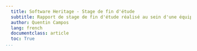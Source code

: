 ```yaml
---
  title: Software Heritage - Stage de fin d'étude
  subtitle: Rapport de stage de fin d'étude réalisé au sein d'une équipe développant un projet libre
  author: Quentin Campos
  lang: french
  documentclass: article
  toc: True
...
```

